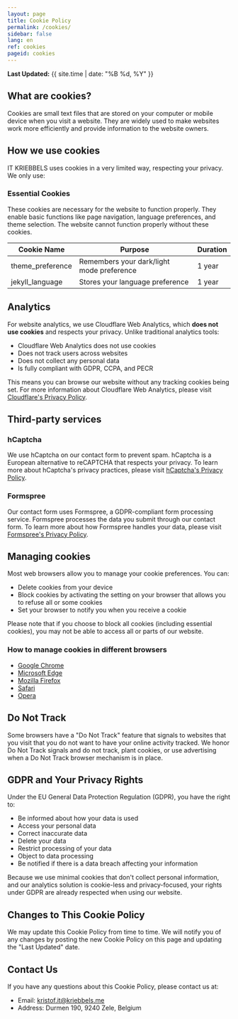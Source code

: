 ```yaml
---
layout: page
title: Cookie Policy
permalink: /cookies/
sidebar: false
lang: en
ref: cookies
pageid: cookies
---
```

**Last Updated:** {{ site.time | date: "%B %d, %Y" }}

## What are cookies?

Cookies are small text files that are stored on your computer or mobile device when you visit a website. They are widely used to make websites work more efficiently and provide information to the website owners.

## How we use cookies

IT KRIEBBELS uses cookies in a very limited way, respecting your privacy. We only use:

### Essential Cookies

These cookies are necessary for the website to function properly. They enable basic functions like page navigation, language preferences, and theme selection. The website cannot function properly without these cookies.

| Cookie Name | Purpose | Duration |
|-------------|---------|----------|
| theme_preference | Remembers your dark/light mode preference | 1 year |
| jekyll_language | Stores your language preference | 1 year |

## Analytics

For website analytics, we use Cloudflare Web Analytics, which **does not use cookies** and respects your privacy. Unlike traditional analytics tools:

- Cloudflare Web Analytics does not use cookies
- Does not track users across websites
- Does not collect any personal data
- Is fully compliant with GDPR, CCPA, and PECR

This means you can browse our website without any tracking cookies being set. For more information about Cloudflare Web Analytics, please visit [Cloudflare's Privacy Policy](https://www.cloudflare.com/privacypolicy/).

## Third-party services

### hCaptcha

We use hCaptcha on our contact form to prevent spam. hCaptcha is a European alternative to reCAPTCHA that respects your privacy. To learn more about hCaptcha's privacy practices, please visit [hCaptcha's Privacy Policy](https://www.hcaptcha.com/privacy).

### Formspree

Our contact form uses Formspree, a GDPR-compliant form processing service. Formspree processes the data you submit through our contact form. To learn more about how Formspree handles your data, please visit [Formspree's Privacy Policy](https://formspree.io/legal/privacy-policy/).

## Managing cookies

Most web browsers allow you to manage your cookie preferences. You can:
- Delete cookies from your device
- Block cookies by activating the setting on your browser that allows you to refuse all or some cookies
- Set your browser to notify you when you receive a cookie

Please note that if you choose to block all cookies (including essential cookies), you may not be able to access all or parts of our website.

### How to manage cookies in different browsers

- [Google Chrome](https://support.google.com/chrome/answer/95647)
- [Microsoft Edge](https://support.microsoft.com/en-us/microsoft-edge/delete-cookies-in-microsoft-edge-63947406-40ac-c3b8-57b9-2a946a29ae09)
- [Mozilla Firefox](https://support.mozilla.org/en-US/kb/clear-cookies-and-site-data-firefox)
- [Safari](https://support.apple.com/guide/safari/manage-cookies-and-website-data-sfri11471/mac)
- [Opera](https://help.opera.com/en/latest/web-preferences/#cookies)

## Do Not Track

Some browsers have a "Do Not Track" feature that signals to websites that you visit that you do not want to have your online activity tracked. We honor Do Not Track signals and do not track, plant cookies, or use advertising when a Do Not Track browser mechanism is in place.

## GDPR and Your Privacy Rights

Under the EU General Data Protection Regulation (GDPR), you have the right to:
- Be informed about how your data is used
- Access your personal data
- Correct inaccurate data
- Delete your data
- Restrict processing of your data
- Object to data processing
- Be notified if there is a data breach affecting your information

Because we use minimal cookies that don't collect personal information, and our analytics solution is cookie-less and privacy-focused, your rights under GDPR are already respected when using our website.

## Changes to This Cookie Policy

We may update this Cookie Policy from time to time. We will notify you of any changes by posting the new Cookie Policy on this page and updating the "Last Updated" date.

## Contact Us

If you have any questions about this Cookie Policy, please contact us at:
- Email: [kristof.it@kriebbels.me](mailto:kristof.it@kriebbels.me)
- Address: Durmen 190, 9240 Zele, Belgium